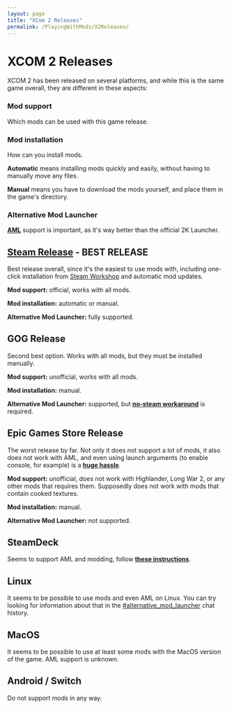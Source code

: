 ```yaml
---
layout: page
title: "XCom 2 Releases"
permalink: /PlayingWithMods/X2Releases/
---
```


# XCOM 2 Releases

XCOM 2 has been released on several platforms, and while this is the same game overall, they are different in these aspects:

### Mod support

Which mods can be used with this game release.

### Mod installation

How can you install mods.

**Automatic** means installing mods quickly and easily, without having to manually move any files.

**Manual** means you have to download the mods yourself, and place them in the game's directory.

### Alternative Mod Launcher

[**AML**](https://github.com/X2CommunityCore/xcom2-launcher/wiki) support is important, as it's way better than the official 2K Launcher.

## [Steam Release](https://store.steampowered.com/app/268500/XCOM_2/) - BEST RELEASE

Best release overall, since it's the easiest to use mods with, including one-click installation from [Steam Workshop](https://steamcommunity.com/app/268500/workshop/) and automatic mod updates.

**Mod support:** official, works with all mods.

**Mod installation:** automatic or manual.

**Alternative Mod Launcher:** fully supported.

## GOG Release

Second best option. Works with all mods, but they must be installed manually.

**Mod support:** unofficial, works with all mods.

**Mod installation:** manual.

**Alternative Mod Launcher:** supported, but **[no-steam workaround](https://github.com/X2CommunityCore/xcom2-launcher/wiki/FAQ#is-there-a-way-to-use-aml-without-steam)** is required.

## Epic Games Store Release

The worst release by far. Not only it does not support a lot of mods, it also does not work with AML, and even using launch arguments (to enable console, for example) is a [**huge hassle**](https://www.reddit.com/r/Xcom/comments/ufxzi5/enabling_cheats_on_xcom_2_with_the_epic_games/i6xwjek/).

**Mod support:** unofficial, does not work with Highlander, Long War 2, or any other mods that requires them. Supposedly does not work with mods that contain cooked textures.

**Mod installation:** manual.

**Alternative Mod Launcher:** not supported.

## SteamDeck


Seems to support AML and modding, follow **[these instructions](https://www.reddit.com/r/LWotC/comments/ugmewz/getting_lwotc_working_on_the_steamdeck/)**.

## Linux

It seems to be possible to use mods and even AML on Linux. You can try looking for information about that in the [#alternative_mod_launcher](https://discord.gg/dF5xzWxJ5K) chat history.

## MacOS

It seems to be possible to use at least some mods with the MacOS version of the game. AML support is unknown. 

## Android / Switch

Do not support mods in any way.